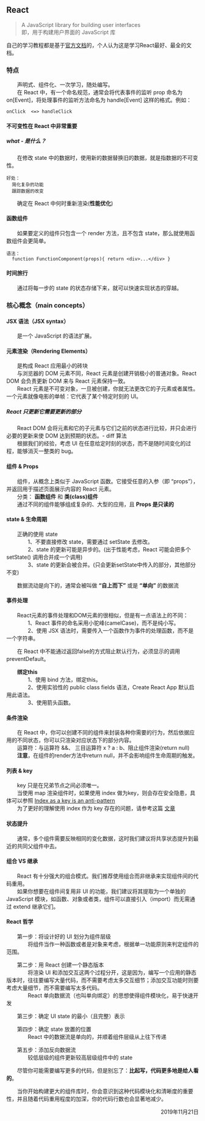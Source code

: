 ## React
> A JavaScript library for building user interfaces  
> 即，用于构建用户界面的 JavaScript 库

自己的学习教程都是基于[官方文档][1]的，个人认为这是学习React最好、最全的文档。

### 特点
&emsp;&emsp;声明式、组件化、一次学习，随处编写。  
&emsp;&emsp;在 React 中，有一个命名规范，通常会将代表事件的监听 prop 命名为 on[Event]，将处理事件的监听方法命名为 handle[Event] 这样的格式。例如：    

    onClick  <=> handleClick  

#### 不可变性在 React 中非常重要
##### what - 是什么？
&emsp;&emsp;在修改 state 中的数据时，使用新的数据替换旧的数据，就是指数据的不可变性。  

    好处：  
      简化复杂的功能
      跟踪数据的改变
&emsp;&emsp;确定在 React 中何时重新渲染(**性能优化**)

#### 函数组件
&emsp;&emsp;如果要定义的组件只包含一个 render 方法，且不包含 state，那么就使用函数组件会更简单。

    语法：
      function FunctionComponent(props){ return <div>...</div> }

#### 时间旅行
&emsp;&emsp;通过将每一步的 state 的状态存储下来，就可以快速实现状态的穿越。

### 核心概念（main concepts）
#### JSX 语法（JSX syntax）
&emsp;&emsp;是一个 JavaScript 的语法扩展。

#### 元素渲染（Rendering Elements）
&emsp;&emsp;是构成 React 应用最小的砖块  
&emsp;&emsp;与浏览器的 DOM 元素不同，React 元素是创建开销极小的普通对象。React DOM 会负责更新 DOM 来与 React 元素保持一致。  
&emsp;&emsp;React 元素是不可变对象，一旦被创建，你就无法更改它的子元素或者属性。一个元素就像电影的单帧：它代表了某个特定时刻的 UI。  

##### React 只更新它需要更新的部分
&emsp;&emsp;React DOM 会将元素和它的子元素与它们之前的状态进行比较，并只会进行必要的更新来使 DOM 达到预期的状态。- diff 算法  
&emsp;&emsp;根据我们的经验，考虑 UI 在任意给定时刻的状态，而不是随时间变化的过程，能够消灭一整类的 bug。

#### 组件 & Props
&emsp;&emsp;组件，从概念上类似于 JavaScript 函数。它接受任意的入参（即 “props”），并返回用于描述页面展示内容的 React 元素。  
&emsp;&emsp;分类： **函数组件** 和 **类(class)组件**  
&emsp;&emsp;通过不同的组件能够组成复杂的、大型的应用，且 **Props 是只读的**

#### state & 生命周期
&emsp;&emsp;正确的使用 state  
&emsp;&emsp;&emsp;&emsp;1、不要直接修改 state，需要通过 setState 去修改。  
&emsp;&emsp;&emsp;&emsp;2、state 的更新可能是异步的。(出于性能考虑，React 可能会把多个 setState() 调用合并成一个调用)  
&emsp;&emsp;&emsp;&emsp;3、state 的更新会被合并。(只会更新setState中传入的部分，其他部分不变)  

&emsp;&emsp;数据流动是向下的，通常会被叫做 **“自上而下”** 或是 **“单向”** 的数据流

#### 事件处理
&emsp;&emsp;React元素的事件处理和DOM元素的很相似，但是有一点语法上的不同：  
&emsp;&emsp;&emsp;&emsp;1、React 事件的命名采用小驼峰(camelCase)，而不是纯小写。  
&emsp;&emsp;&emsp;&emsp;2、使用 JSX 语法时，需要传入一个函数作为事件的处理函数，而不是一个字符串。  

&emsp;&emsp;在 React 中不能通过返回false的方式阻止默认行为，必须显示的调用 preventDefault。  

&emsp;&emsp;**绑定this**  
&emsp;&emsp;&emsp;&emsp;1、使用 bind 方法，绑定this。  
&emsp;&emsp;&emsp;&emsp;2、使用实验性的 public class fields 语法，Create React App 默认启用此语法。  
&emsp;&emsp;&emsp;&emsp;3、使用箭头函数。  

#### 条件渲染
&emsp;&emsp;在 React 中，你可以创建不同的组件来封装各种你需要的行为，然后依据应用的不同状态，你可以只渲染对应状态下的部分内容。  
&emsp;&emsp;运算符：与运算符 &&、 三目运算符 x ? a : b、阻止组件渲染(return null)  
&emsp;&emsp;**注意**，在组件的render方法中return null，并不会影响组件生命周期的触发。

#### 列表 & key
&emsp;&emsp;key 只是在兄弟节点之间必须唯一。  
&emsp;&emsp;当使用 map 渲染组件时，如果使用 index 做为key，则会存在安全隐患，具体可以参照 [Index as a key is an anti-pattern][2]  
&emsp;&emsp;为了更好的理解使用 index 作为 key 存在的问题，请参考这篇 [文章][3]

#### 状态提升
&emsp;&emsp;通常，多个组件需要反映相同的变化数据，这时我们建议将共享状态提升到最近的共同父组件中去。

#### 组合 VS 继承
&emsp;&emsp;React 有十分强大的组合模式。我们推荐使用组合而非继承来实现组件间的代码重用。  
&emsp;&emsp;如果你想要在组件间复用非 UI 的功能，我们建议将其提取为一个单独的 JavaScript 模块，如函数、对象或者类，组件可以直接引入（import）而无需通过 extend 继承它们。

#### React 哲学
&emsp;&emsp;第一步：将设计好的 UI 划分为组件层级  
&emsp;&emsp;&emsp;&emsp;将组件当作一种函数或者是对象来考虑，根据单一功能原则来判定组件的范围。  

&emsp;&emsp;第二步：用 React 创建一个静态版本  
&emsp;&emsp;&emsp;&emsp;将渲染 UI 和添加交互这两个过程分开，这是因为，编写一个应用的静态版本时，往往要编写大量代码，而不需要考虑太多交互细节；添加交互功能时则要考虑大量细节，而不需要编写太多代码。  
&emsp;&emsp;&emsp;&emsp;React 单向数据流（也叫单向绑定）的思想使得组件模块化，易于快速开发  

&emsp;&emsp;第三步：确定 UI state 的最小（且完整）表示  

&emsp;&emsp;第四步：确定 state 放置的位置  
&emsp;&emsp;&emsp;&emsp;React 中的数据流是单向的，并顺着组件层级从上往下传递  

&emsp;&emsp;第五步：添加反向数据流  
&emsp;&emsp;&emsp;&emsp;较低层级的组件更新较高层级组件中的 state  

&emsp;&emsp;尽管你可能需要编写更多的代码，但是别忘了：**比起写，代码更多地是给人看的**。  

&emsp;&emsp;当你开始构建更大的组件库时，你会意识到这种代码模块化和清晰度的重要性，并且随着代码重用程度的加深，你的代码行数也会显著地减少。



<p align="right"> 2019年11月21日 </p>

[1]:https://zh-hans.reactjs.org/docs/getting-started.html
[2]:https://medium.com/@robinpokorny/index-as-a-key-is-an-anti-pattern-e0349aece318
[3]:fore/full_stack/react/index_key_problem

